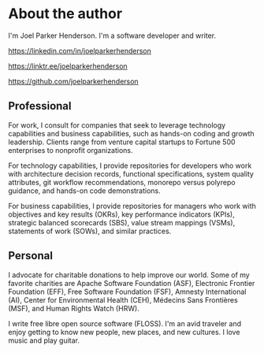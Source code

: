 # About the author

I'm Joel Parker Henderson. I'm a software developer and writer.

https://linkedin.com/in/joelparkerhenderson

https://linktr.ee/joelparkerhenderson

https://github.com/joelparkerhenderson


## Professional

For work, I consult for companies that seek to leverage technology capabilities and business capabilities, such as hands-on coding and growth leadership. Clients range from venture capital startups to Fortune 500 enterprises to nonprofit organizations.

For technology capabilities, I provide repositories for developers who work with architecture decision records, functional specifications, system quality attributes, git workflow recommendations, monorepo versus polyrepo guidance, and hands-on code demonstrations.

For business capabilities, I provide repositories for managers who work with objectives and key results (OKRs), key performance indicators (KPIs), strategic balanced scorecards (SBS), value stream mappings (VSMs), statements of work (SOWs), and similar practices.
 

## Personal

I advocate for charitable donations to help improve our world. Some of my favorite charities are Apache Software Foundation (ASF), Electronic Frontier Foundation (EFF), Free Software Foundation (FSF), Amnesty International (AI), Center for Environmental Health (CEH), Médecins Sans Frontières (MSF), and Human Rights Watch (HRW).

I write free libre open source software (FLOSS). I'm an avid traveler and enjoy getting to know new people, new places, and new cultures. I love music and play guitar.
